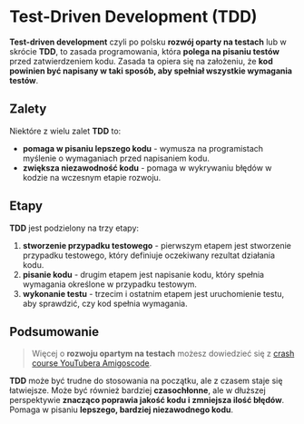 # Test-Driven Development (TDD)

**Test-driven development** czyli po polsku **rozwój oparty na testach** lub w skrócie **TDD**, to zasada programowania, która **polega na pisaniu testów** przed zatwierdzeniem kodu. Zasada ta opiera się na założeniu, że **kod powinien być napisany w taki sposób, aby spełniał wszystkie wymagania testów**.

## Zalety
Niektóre z wielu zalet **TDD** to:
- **pomaga w pisaniu lepszego kodu** - wymusza na programistach myślenie o wymaganiach przed napisaniem kodu.
- **zwiększa niezawodność kodu** - pomaga w wykrywaniu błędów w kodzie na wczesnym etapie rozwoju.

## Etapy
**TDD** jest podzielony na trzy etapy:
1. **stworzenie przypadku testowego** - pierwszym etapem jest stworzenie przypadku testowego, który definiuje oczekiwany rezultat działania kodu.
2. **pisanie kodu** - drugim etapem jest napisanie kodu, który spełnia wymagania określone w przypadku testowym.
3. **wykonanie testu** - trzecim i ostatnim etapem jest uruchomienie testu, aby sprawdzić, czy kod spełnia wymagania.

## Podsumowanie
> Więcej o **rozwoju opartym na testach** możesz dowiedzieć się z [crash course YouTubera Amigoscode](https://www.youtube.com/watch?v=z6gOPonp2t0). 

**TDD** może być trudne do stosowania na początku, ale z czasem staje się łatwiejsze. Może być również bardziej **czasochłonne**, ale w dłuższej perspektywie **znacząco poprawia jakość kodu i zmniejsza ilość błędów**. Pomaga w pisaniu **lepszego, bardziej niezawodnego kodu**.
